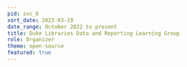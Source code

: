 ```yaml
---
pid: svc_6
sort_date: 2023-03-19
date_range: October 2022 to present
title: Duke Libraries Data and Reporting Learning Group
role: Organizer
theme: open-source
featured: true
---
```

